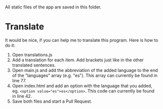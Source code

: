All static files of the app are saved in this folder.

# Translate
It would be nice, if you can help me to translate this program. Here is how to do it:

1. Open translations.js
2. Add a translation for each item. Add brackets just like in the other translated sentences.
3. Open main.js and add the abbreviation of the added language to the end of the "languages" array (e.g. "es"). This array can currently be found in line 77.
4. Open index.html and add an option with the language that you added, eg. `<option value="es">es</option>`. This code can currently be found in line 42.
5. Save both files and start a Pull Request.